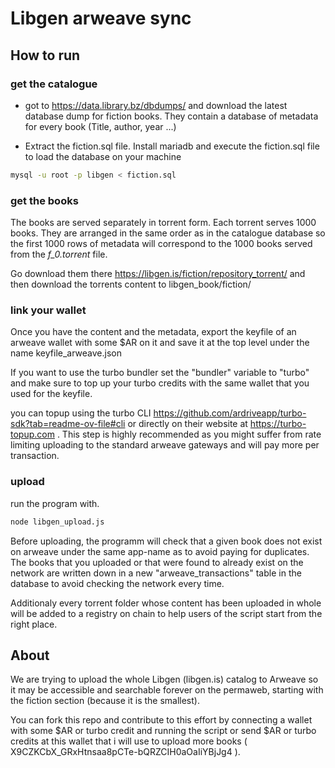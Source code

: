 # Libgen arweave sync

## How to run

### get the catalogue
- got to https://data.library.bz/dbdumps/ and download the latest database dump for fiction books. 
They contain a database of metadata for every book (Title, author, year ...)


 - Extract the fiction.sql file. Install mariadb and execute the fiction.sql file to load the database on your machine

 ```bash
 mysql -u root -p libgen < fiction.sql
 ```

### get the books

The books are served separately in torrent form. 
Each torrent serves 1000 books. They are arranged in the same order as in the catalogue database so the first 1000 rows of metadata will correspond to the 1000 books served from the *f_0.torrent* file.

Go download them there https://libgen.is/fiction/repository_torrent/ and then download the torrents content to libgen_book/fiction/

### link your wallet

Once you have the content and the metadata, export the keyfile of an arweave wallet with some $AR on it and save it at the top level under the name keyfile_arweave.json

If you want to use the turbo bundler set the "bundler" variable to "turbo" and make sure to top up your turbo credits with the same wallet that you used for the keyfile.

you can topup using the turbo CLI https://github.com/ardriveapp/turbo-sdk?tab=readme-ov-file#cli or directly on their website at https://turbo-topup.com .
This step is highly recommended as you might suffer from rate limiting uploading to the standard arweave gateways and will pay more per transaction.


### upload

run the program with.

```bash
node libgen_upload.js
```

Before uploading, the programm will check that a given book does not exist on arweave under the same app-name as to avoid paying for duplicates.
The books that you uploaded or that were found to already exist on the network are written down in a new "arweave_transactions" table in the database to avoid checking the network every time.

Additionaly every torrent folder whose content has been uploaded in whole will be added to a registry on chain to help users of the script start from the right place.

## About

We are trying to upload the whole Libgen (libgen.is) catalog to Arweave so it may be accessible and searchable forever on the permaweb, starting with the fiction section (because it is the smallest).

You can fork this repo and contribute to this effort by connecting a wallet with some $AR or turbo credit and running the script or send $AR or turbo credits at this wallet that i will use to upload more books ( X9CZKCbX_GRxHtnsaa8pCTe-bQRZCIH0aOaIiYBjJg4 ).






